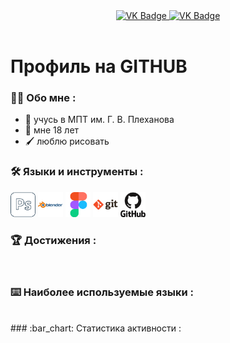 <div id= "bages" align ="center">
<a href= "https://vk.com/linaaalss"> 
  <img src = "http://img.shields.io/badge/VK-blue?style=for-the-badge&logoColor=white" alt="VK Badge"/>
</a>

<a href="https://e.mail.ru/inbox/?back=1"> 
  <img src = "https://img.shields.io/badge/EMAL-red?style=for-the-badge&logo=Gmail&logoColor=white" alt="VK Badge"/>
</a>
</div>

<div id="viewprof" align="center" >
  <img src="https://komarev.com/ghpvc/?username=a1sviridova&style=flat-square&color=blue" alt=""/>
</div>

<div id="heythere" aling="center">
<h1> Профиль на GITHUB </h1>
</div>

### :woman_technologist: Обо мне :
- :brain: учусь в МПТ им. Г. В. Плеханова
- :white_flower: мне 18 лет
- :paintbrush: люблю рисовать
### :hammer_and_wrench: Языки и инструменты :

</div>
  <img src="https://github.com/devicons/devicon/blob/master/icons/photoshop/photoshop-line.svg" width="40" heught="40"/>
  <img src="https://github.com/devicons/devicon/blob/master/icons/blender/blender-original-wordmark.svg" width="40" height="40"/>
  <img src="https://github.com/devicons/devicon/blob/master/icons/figma/figma-original.svg" width="40" height="40"/>
  <img src="https://github.com/devicons/devicon/blob/master/icons/git/git-original-wordmark.svg" width="40" height="40"/>
  <img src="https://github.com/devicons/devicon/blob/master/icons/github/github-original-wordmark.svg" width="40" height="40"/>
</div>

### :trophy: Достижения :

<div>
  <img src="https://github.com/ryo-ma/github-profile-trophy.vercel.app/?username=a1sviridova" alt=""/>
</div>

### :keyboard: Наиболее используемые языки :

<div>
  <img src="https://github.com/anuraghazra/github-readme-stats.vercel.app/api/top-langs/?username=a1sviridova" alt=""/>
</div>

<div>
### :bar_chart: Статистика активности :
<div>
  <img src="https://github.com/Ashutosh00710/github-readme-activity-graph.vercel.app/graph?username=a1sviridova&theme=rogue" alt=""/>
</div>
